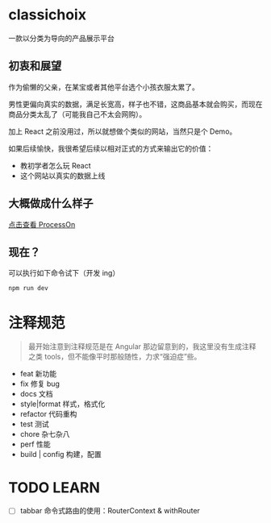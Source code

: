 # classichoix

一款以分类为导向的产品展示平台

## 初衷和展望

作为偷懒的父亲，在某宝或者其他平台选个小孩衣服太累了。

男性更偏向真实的数据，满足长宽高，样子也不错，这商品基本就会购买，而现在商品分类太乱了（可能我自己不太会网购）。

加上 React 之前没用过，所以就想做个类似的网站，当然只是个 Demo。

如果后续愉快，我很希望后续以相对正式的方式来输出它的价值：

- 教初学者怎么玩 React
- 这个网站以真实的数据上线

## 大概做成什么样子

[点击查看 ProcessOn](https://www.processon.com/view/link/5e818f9ae4b0069b2bbaf660)

## 现在？

可以执行如下命令试下（开发 ing）

```
npm run dev
```

# 注释规范

> 最开始注意到注释规范是在 Angular 那边留意到的，我这里没有生成注释之类 tools，但不能像平时那般随性，力求“强迫症”些。

- feat 新功能
- fix 修复 bug
- docs 文档
- style|format 样式，格式化
- refactor 代码重构
- test 测试
- chore 杂七杂八
- perf 性能
- build | config 构建，配置

# TODO LEARN

- [ ] tabbar 命令式路由的使用：RouterContext & withRouter
